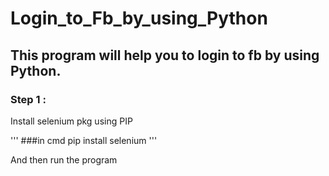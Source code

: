 # Login_to_Fb_by_using_Python

## This program will help you to login to fb by using Python.


### Step 1 :
Install selenium pkg using PIP

'''
###in cmd
pip install selenium 
'''


And then run the program 
